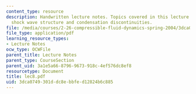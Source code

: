 ```yaml
---
content_type: resource
description: Handwritten lecture notes. Topics covered in this lecture include continuum
  shock wave structure and condensation discontinuities.
file: /media/courses/2-26-compressible-fluid-dynamics-spring-2004/3dca0749301ddc8ebbfed12824b6c885_lec8.pdf
file_type: application/pdf
learning_resource_types:
- Lecture Notes
ocw_type: OCWFile
parent_title: Lecture Notes
parent_type: CourseSection
parent_uid: 3a1e5a66-8796-9673-918c-4ef576dc8ef8
resourcetype: Document
title: lec8.pdf
uid: 3dca0749-301d-dc8e-bbfe-d12824b6c885
---
```


